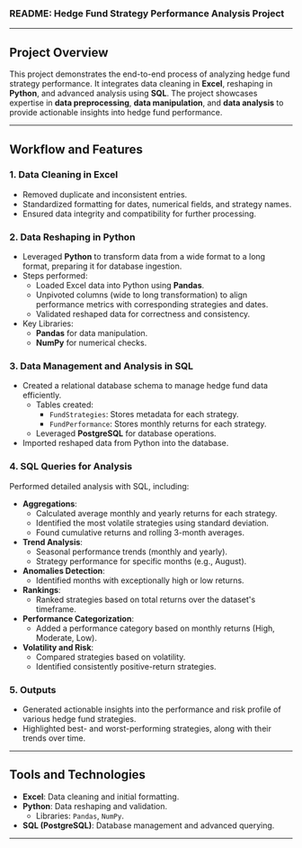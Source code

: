 ### README: Hedge Fund Strategy Performance Analysis Project  

---

## Project Overview  
This project demonstrates the end-to-end process of analyzing hedge fund strategy performance. It integrates data cleaning in **Excel**, reshaping in **Python**, and advanced analysis using **SQL**. The project showcases expertise in **data preprocessing**, **data manipulation**, and **data analysis** to provide actionable insights into hedge fund performance.  

---

## Workflow and Features  

### 1. **Data Cleaning in Excel**  
- Removed duplicate and inconsistent entries.  
- Standardized formatting for dates, numerical fields, and strategy names.  
- Ensured data integrity and compatibility for further processing.  

### 2. **Data Reshaping in Python**  
- Leveraged **Python** to transform data from a wide format to a long format, preparing it for database ingestion.  
- Steps performed:  
  - Loaded Excel data into Python using **Pandas**.  
  - Unpivoted columns (wide to long transformation) to align performance metrics with corresponding strategies and dates.  
  - Validated reshaped data for correctness and consistency.  
- Key Libraries:  
  - **Pandas** for data manipulation.  
  - **NumPy** for numerical checks.  

### 3. **Data Management and Analysis in SQL**  
- Created a relational database schema to manage hedge fund data efficiently.  
  - Tables created:  
    - `FundStrategies`: Stores metadata for each strategy.  
    - `FundPerformance`: Stores monthly returns for each strategy.  
  - Leveraged **PostgreSQL** for database operations.  
- Imported reshaped data from Python into the database.  

### 4. **SQL Queries for Analysis**  
Performed detailed analysis with SQL, including:  
- **Aggregations**:  
  - Calculated average monthly and yearly returns for each strategy.  
  - Identified the most volatile strategies using standard deviation.  
  - Found cumulative returns and rolling 3-month averages.  
- **Trend Analysis**:  
  - Seasonal performance trends (monthly and yearly).  
  - Strategy performance for specific months (e.g., August).  
- **Anomalies Detection**:  
  - Identified months with exceptionally high or low returns.  
- **Rankings**:  
  - Ranked strategies based on total returns over the dataset's timeframe.  
- **Performance Categorization**:  
  - Added a performance category based on monthly returns (High, Moderate, Low).  
- **Volatility and Risk**:  
  - Compared strategies based on volatility.  
  - Identified consistently positive-return strategies.  

### 5. **Outputs**  
- Generated actionable insights into the performance and risk profile of various hedge fund strategies.  
- Highlighted best- and worst-performing strategies, along with their trends over time.  

---

## Tools and Technologies  
- **Excel**: Data cleaning and initial formatting.  
- **Python**: Data reshaping and validation.  
  - Libraries: `Pandas`, `NumPy`.  
- **SQL (PostgreSQL)**: Database management and advanced querying.  

---
